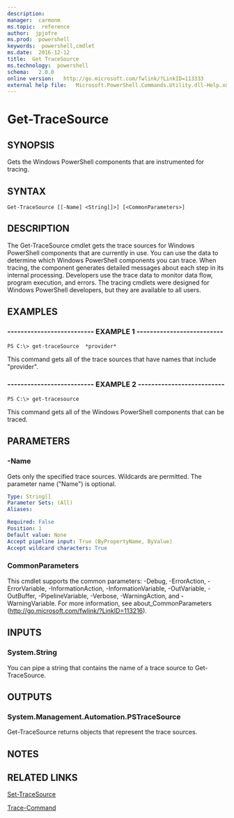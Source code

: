 ```yaml
---
description:  
manager:  carmonm
ms.topic:  reference
author:  jpjofre
ms.prod:  powershell
keywords:  powershell,cmdlet
ms.date:  2016-12-12
title:  Get TraceSource
ms.technology:  powershell
schema:   2.0.0
online version:   http://go.microsoft.com/fwlink/?LinkID=113333
external help file:   Microsoft.PowerShell.Commands.Utility.dll-Help.xml
---
```



# Get-TraceSource
## SYNOPSIS
Gets the Windows PowerShell components that are instrumented for tracing.
## SYNTAX

```
Get-TraceSource [[-Name] <String[]>] [<CommonParameters>]
```

## DESCRIPTION
The Get-TraceSource cmdlet gets the trace sources for Windows PowerShell components that are currently in use.
You can use the data to determine which Windows PowerShell components you can trace.
When tracing, the component generates detailed messages about each step in its internal processing.
Developers use the trace data to monitor data flow, program execution, and errors.
The tracing cmdlets were designed for Windows PowerShell developers, but they are available to all users.
## EXAMPLES

### -------------------------- EXAMPLE 1 --------------------------
```
PS C:\> get-traceSource  *provider*
```

This command gets all of the trace sources that have names that include "provider".
### -------------------------- EXAMPLE 2 --------------------------
```
PS C:\> get-tracesource
```

This command gets all of the Windows PowerShell components that can be traced.
## PARAMETERS

### -Name
Gets only the specified trace sources.
Wildcards are permitted.
The parameter name ("Name") is optional.

```yaml
Type: String[]
Parameter Sets: (All)
Aliases: 

Required: False
Position: 1
Default value: None
Accept pipeline input: True (ByPropertyName, ByValue)
Accept wildcard characters: True
```

### CommonParameters
This cmdlet supports the common parameters: -Debug, -ErrorAction, -ErrorVariable, -InformationAction, -InformationVariable, -OutVariable, -OutBuffer, -PipelineVariable, -Verbose, -WarningAction, and -WarningVariable. For more information, see about_CommonParameters (http://go.microsoft.com/fwlink/?LinkID=113216).
## INPUTS

### System.String
You can pipe a string that contains the name of a trace source to Get-TraceSource.
## OUTPUTS

### System.Management.Automation.PSTraceSource
Get-TraceSource returns objects that represent the trace sources.
## NOTES

## RELATED LINKS

[Set-TraceSource](Set-TraceSource.md)

[Trace-Command](Trace-Command.md)

